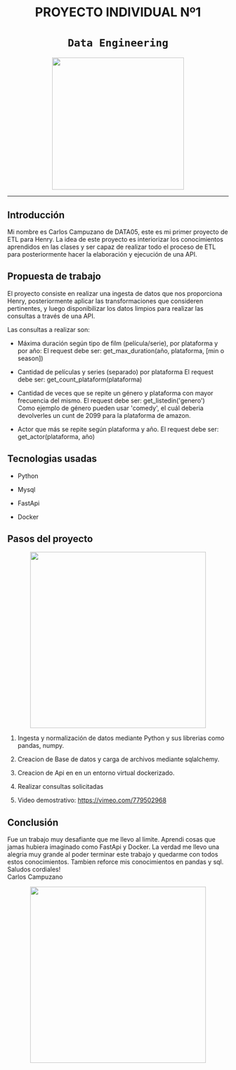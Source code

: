# <h1 align=center> **PROYECTO INDIVIDUAL Nº1** </h1>

# <h1 align=center>**`Data Engineering`**</h1>

<p align="center">
<img src="[[https://files.realpython.com/media/What-is-Data-Engineering_Watermarked.607e761a3c0e.jpg](https://images.prismic.io/northcoders/1d4f4f17-ee87-454c-8db0-6e7f4974a312_Screen+Shot+2022-08-24+at+11.41.11.png?auto=compress%2Cformat&rect=0%2C0%2C1914%2C1072&w=800&fit=max&q=60)](https://www.google.com/url?sa=i&url=https%3A%2F%2Fnorthcoders.com%2Four-courses%2Fdata-engineering-bootcamp&psig=AOvVaw3x4_TedQKfA8a3-SAxnhks&ust=1670653725000000&source=images&cd=vfe&ved=0CBAQjRxqFwoTCOCmlIj16_sCFQAAAAAdAAAAABAE)"  height=300>
</p>



<hr>  

## **Introducción**  

Mi nombre es Carlos Campuzano de DATA05, este es mi primer proyecto de ETL para Henry.
La idea de este proyecto es interiorizar los conocimientos aprendidos en las clases y ser capaz de realizar todo el proceso de ETL para posteriormente hacer la elaboración y ejecución de una API.



## **Propuesta de trabajo**

El proyecto consiste en realizar una ingesta de datos que nos proporciona Henry, posteriormente aplicar las transformaciones que consideren pertinentes, y luego disponibilizar los datos limpios para realizar las consultas a través de una API. 


Las consultas a realizar son:

+ Máxima duración según tipo de film (película/serie), por plataforma y por año:
    El request debe ser: get_max_duration(año, plataforma, [min o season])

+ Cantidad de películas y series (separado) por plataforma
    El request debe ser: get_count_plataform(plataforma)  
  
+ Cantidad de veces que se repite un género y plataforma con mayor frecuencia del mismo.
    El request debe ser: get_listedin('genero')  
    Como ejemplo de género pueden usar 'comedy', el cuál deberia devolverles un cunt de 2099 para la plataforma de amazon.

+ Actor que más se repite según plataforma y año.
  El request debe ser: get_actor(plataforma, año)

## **Tecnologias usadas**

+ Python

+ Mysql
  
+ FastApi

+ Docker


## **Pasos del proyecto**  

<p align="center">
<img src="https://learn.microsoft.com/pt-br/azure/architecture/data-guide/images/etl.png"  height=400>
</p>  
  

1. Ingesta y normalización de datos mediante Python y sus librerias como pandas, numpy.

2. Creacion de Base de datos y carga de archivos mediante sqlalchemy.

3. Creacion de Api en en un entorno virtual dockerizado.

4. Realizar consultas solicitadas

6. Video demostrativo: https://vimeo.com/779502968


## **Conclusión**  

Fue un trabajo muy desafiante que me llevo al limite. Aprendi cosas que jamas hubiera imaginado como FastApi y Docker.
La verdad me llevo una alegria muy grande al poder terminar este trabajo y quedarme con todos estos conocimientos.
Tambien reforce mis conocimientos en pandas y sql.  
Saludos cordiales!  
Carlos Campuzano  

<p align="center">
<img src="https://clubedosgeeks.com.br/wp-content/uploads/2016/01/dormrm.gif"  height=400>
</p>  
  


